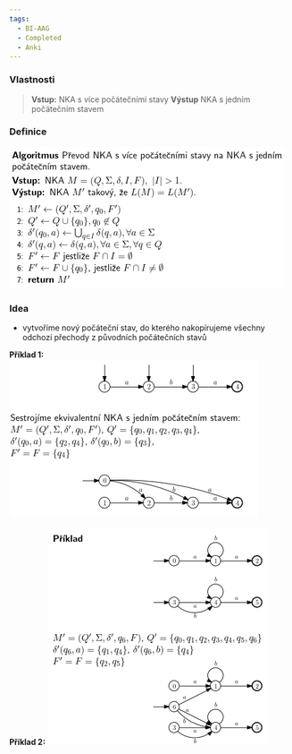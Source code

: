 ```yaml
---
tags:
  - BI-AAG
  - Completed
  - Anki
---
```


### Vlastnosti
> **Vstup:** NKA s více počátečními stavy
> **Výstup** NKA s jedním počátečním stavem

### Definice
![](Attachments/Pasted%20image%2020231206212022.png)

### Idea
- vytvoříme nový počáteční stav, do kterého nakopírujeme všechny odchozí přechody z původních počátečních stavů

**Příklad 1:**
![](Attachments/Pasted%20image%2020231206212051.png)

**Příklad 2:**
![](Attachments/Pasted%20image%2020231206212103.png)